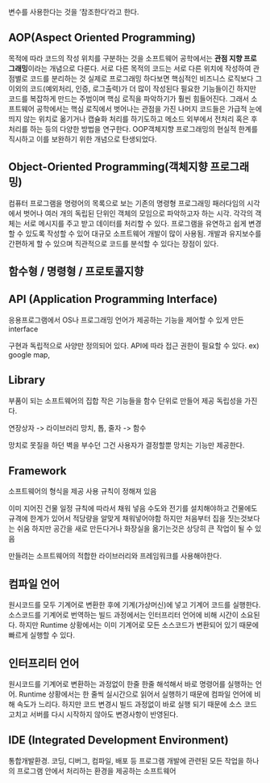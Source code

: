 변수를 사용한다는 것을 ‘참조한다’라고 한다.

## AOP(Aspect Oriented Programming)
목적에 따라 코드의 작성 위치를 구분하는 것을 소프트웨어 공학에서는 **관점 지향 프로그래밍**이라는 개념으로 다룬다.
서로 다른 목적의 코드는 서로 다른 위치에 작성하여 관점별로 코드를 분리하는 것 실제로 프로그래밍 하다보면 핵심적인 비즈니스 로직보다 그 이외의 코드(예외처리, 인증, 로그출력)가 더 많이 작성된다 필요한 기능들이긴 하지만 코드를 복잡하게 만드는 주범이며 핵심 로직을 파악하기가 훨씬 힘들어진다.
그래서 소프트웨어 공학에서는 핵심 로직에서 벗어나는 관점을 가진 나머지 코드들은 가급적 눈에 띄지 않는 위치로 옮기거나 캡슐화 처리를 하기도하고 메소드 외부에서 전처리 혹은 후처리를 하는 등의 다양한 방법을 연구한다.
OOP객체지향 프로그래밍의 현실적 한계를 직시하고 이를 보완하기 위한 개념으로 탄생되었다.

## Object-Oriented Programming(객체지향 프로그래밍)
컴퓨터 프로그램을 명령어의 목록으로 보는 기존의 명령형 프로그래밍 패러다임의 시각에서 벗어나 여러 개의 독립된 단위인 객체의 모임으로 파악하고자 하는 시각.
각각의 객체는 서로 메시지를 주고 받고 데이터를 처리할 수 있다.
프로그램을 유연하고 쉽게 변경할 수 있도록 작성할 수 있어 대규모 소프트웨어 개발이 많이 사용됨. 개발과 유지보수를 간편하게 할 수 있으며 직관적으로 코드를 분석할 수 있다는 장점이 있다.

## 함수형 / 명령형 / 프로토콜지향

## API (Application Programming Interface)
응용프로그램에서 OS나 프로그래밍 언어가 제공하는 기능을 제어할 수 있게 만든 interface

구현과 독립적으로 사양만 정의되어 있다.
API에 따라 접근 권한이 필요할 수 있다.
ex) google map,

## Library
부품이 되는 소프트웨어의 집합
작은 기능들을 함수 단위로 만들어 제공
독립성을 가진다.

연장상자 -> 라이브러리
망치, 톱, 줄자 -> 함수

망치로 못질을 하던 벽을 부수던 그건 사용자가 결정할뿐
망치는 기능만 제공한다. 

## Framework
소프트웨어의 형식을 제공
사용 규칙이 정해져 있음

이미 지어진 건물 일정 규칙에 따라서 채워 넣음
수도와 전기를 설치해야하고 건물에도 규격에 한계가 있어서
적당량을 알맞게 채워넣어야함
하지만 처음부터 집을 짓는것보다는 쉬움
하지만 공간을 새로 만든다거나 화장실을 옮기는것은 상당히 큰 작업이 될 수 있음

만들려는 소프트웨어의 적합한 라이브러리와 프레임워크를 사용해야한다.

## 컴파일 언어
원시코드를 모두 기계어로 변환한 후에 기계(가상머신)에 넣고 기계어 코드를 실행한다. 
소스코드를 기계어로 번역하는 빌드 과정에서는 인터프리터 언어에 비해 시간이 소요된다.
하지만 Runtime 상황에서는 이미 기계어로 모든 소스코드가 변환되어 있기 때문에 빠르게 실행할 수 있다.

## 인터프리터 언어
원시코드를 기계어로 변환하는 과정없이 한줄 한줄 해석해서
바로 명령어를 실행하는 언어.
Runtime 상황에서는 한 줄씩 실시간으로 읽어서 실행하기 때문에
컴파일 언어에 비해 속도가 느리다.
하지만 코드 변경시 빌드 과정없이 바로 실행 되기 때문에
소스 코드 고치고 서버를 다시 시작하지 않아도 변경사항이 반영된다.

## IDE (Integrated Development Environment)
통합개발환경.
코딩, 디버그, 컴파일, 배포 등 프로그램 개발에 관련된 모든 작업을 하나의 프로그램 안에서 처리하는
환경을 제공하는 소프트웨어
